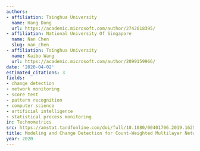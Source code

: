 ```yaml
---
authors:
- affiliation: Tsinghua University
  name: Hang Dong
  url: https://academic.microsoft.com/author/2742618395/
- affiliation: National University Of Singapore
  name: Nan Chen
  slug: nan_chen
- affiliation: Tsinghua University
  name: Kaibo Wang
  url: https://academic.microsoft.com/author/2099159966/
date: '2020-04-02'
estimated_citations: 3
fields:
- change detection
- network monitoring
- score test
- pattern recognition
- computer science
- artificial intelligence
- statistical process monitoring
in: Technometrics
src: https://amstat.tandfonline.com/doi/full/10.1080/00401706.2019.1625812
title: Modeling and Change Detection for Count-Weighted Multilayer Networks
year: 2020
---
```

